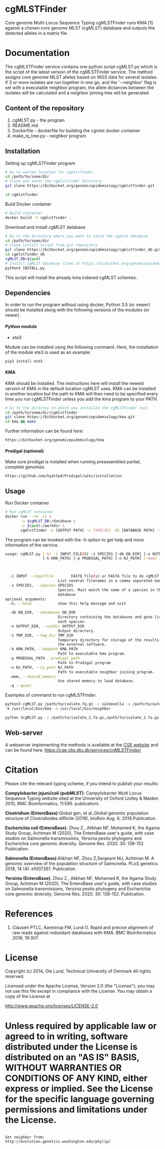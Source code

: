 cgMLSTFinder
===================

Core genome Multi-Locus Sequence Typing
cgMLSTFinder runs KMA [1] against a chosen core genome MLST (cgMLST) database and outputs the detected alleles in a matrix file.


Documentation
=============

The cgMLSTFinder service contains one python script cgMLST.py which is the script of the latest version of 
the cgMLSTFinder service. The method assigns core genome MLST alleles based on WGS data for several isolates. If 
3 or more isolates are run together in one go, and the '--neighbor' flag is set with a executable neighbor 
program, the allele dictances between the isolates will be calculated and a neighbor joining tree will be generated.

## Content of the repository
1. cgMLST.py     - the program
2. README.md
3. Dockerfile   - dockerfile for building the cgmlst docker container
4. make_nj_tree.py - neighbor program


## Installation

Setting up cgMLSTFinder program
```bash
# Go to wanted location for cgmlstfinder
cd /path/to/some/dir
# Clone and enter the cgmlstfinder directory
git clone https://bitbucket.org/genomicepidemiology/cgmlstfinder.git

cd cgmlstfinder
```

Build Docker container
```bash
# Build container
docker build -t cgmlstfinder .
```

Download and install cgMLST database
```bash
# Go to the directory where you want to store the cgmlst database
cd /path/to/some/dir
# Clone install script from git repository
git clone https://bitbucket.org/genomicepidemiology/cgmlstfinder_db.git
cd cgmlstfinder_db
cgMLST_DB=$(pwd)
# Install cgMLST database (look at https://bitbucket.org/genomicepidemiology/cgmlstfinder_db.git for more information)
python3 INSTALL.py
```

This script will install the already kma indexed cgMLST schemes. 

## Dependencies
In order to run the program without using docker, Python 3.5 (or newer) should be installed along with the following versions of the modules (or newer).

#### Python module
- ete3

Module can be installed using the following command. Here, the installation of the module ete3 is used as an example:
```bash
pip3 install ete3
```
#### KMA
KMA should be installed. The instructions here will install the newest version of KMA in the default location cgMLST uses. 
KMA can be installed in another location but the path to KMA will then need to be specified every time you run cgMLSTFinder unless you add the kma program to your PATH.
```bash
# Go to the directoy in which you installed the cgMLSTFinder tool
cd /path/to/some/dir/cgmlstfinder
git clone https://bitbucket.org/genomicepidemiology/kma.git
cd kma && make
```
Further information can be found here:
```url
https://bitbucket.org/genomicepidemiology/kma
```

#### Prodigal (optional)
Make sure prodigal is installed when running preassembled partial, complete genomes.
```url
https://github.com/hyattpd/Prodigal/wiki/installation
```


## Usage
Run Docker container

```bash
# Run cgMLST container
docker run --rm -it \
       -v $cgMLST_DB:/database \
       -v $(pwd):/workdir \
       cgmlstfinder -o [OUTPUT PATH] -s [SPECIE] -db [DATABASE PATH] -t [TEMPORARY FILE] [INPUT/S FASTQ]
```

The program can be invoked with the -h option to get help and more information of the service.

```bash
usage: cgMLST.py [-h] -i INPUT_FILE(S) -s SPECIES [-db DB_DIR] [-o OUTPUT_DIR] [-t TMP_DIR]
                 [-k KMA_PATH] [-p PRODIGAL_PATH] [-n NJ_PATH] [-mem] [-q]
                 


  -i INPUT --inputfile        FASTQ file(s) or FASTA file to do cgMLST on. 
						List several filenames in a comma separeted manner without white spaces 
  -s SPECIES, --species SPECIES
                        Species. Must match the name of a species in the
                        database
optional arguments:
  -h, --help            show this help message and exit

  -db DB_DIR, --databases DB_DIR
                        Directory containing the databases and gene lists for
                        each species.
  -o OUTPUT_DIR, --outdir OUTPUT_DIR
                        Output directory.
  -t TMP_DIR, --tmp_dir TMP_DIR
                        Temporary directory for storage of the results from
                        the external software.
  -k KMA_PATH, --kmapath KMA_PATH
                        Path to executable kma program.
  -p PRODIGAL_PATH --prodigal_path
						Path to Prodigal program
  -n NJ_PATH, --nj_path NJ_PATH
                        Path to executable neighbor joining program.
  -mem, --shared_memory
                        Use shared memory to load database.
  -q --quiet

```

Examples of command to run cgMLSTFinder:

```bash
python3 cgMLST.py /path/to/isolate.fq.gz -s salmonella -o /path/to/outdir -db /path/to/cgmlstfinder_db/
-k /usr/local/bin/kma -n /usr/local/bin/neighbor

python 3cgMLST.py -i /path/to/isolate_1.fa.gz,/path/to/isolate_2.fa.gz -s salmonella -db /path/to/cgmlstfinder_db/ -o /path/to/outdir
```

## Web-server

A webserver implementing the methods is available at the [CGE website](http://www.genomicepidemiology.org/) and can be found here:
https://cge.cbs.dtu.dk/services/cgMLSTFinder/

Citation
=======

Please cite the relevant typing scheme, if you intend to publish your results:

**Campylobacter jejuni/coli (pubMLST)**: Campylobacter Multi Locus Sequence Typing website sited at the University of Oxford (Jolley & Maiden 2010, BMC Bioinformatics, 11:595. publication).

**Clostridium (EnteroBase)**:Global gen, et al.,Global genomic population structure of Clostridioides difficile (2019), bioRxiv Aug. 6, 2019.Publication.

**Escherichia coli (EnteroBase)**: Zhou Z., Alikhan NF, Mohamed K, the Agama Study Group, Achtman M (2020), The EnteroBase user's guide, with case studies on Salmonella transmissions, Yersinia pestis phylogeny and Escherichia core genomic diversity. Genome Res. 2020. 30: 138-152. Publication.

**Salmonella (EnteroBase)**:Alikhan NF, Zhou Z,Sergeant MJ, Achtman M. A genomic overview of the population structure of Salmonella. PLoS genetics 2018, 14 (4): e1007261. Publication.

**Yersinia (EnteroBase)**: Zhou Z., Alikhan NF, Mohamed K, the Agama Study Group, Achtman M (2020), The EnteroBase user's guide, with case studies on Salmonella transmissions, Yersinia pestis phylogeny and Escherichia core genomic diversity. Genome Res. 2020. 30: 138-152. Publication.

References
=======

1. Clausen PTLC, Aarestrup FM, Lund O. Rapid and precise alignment of raw reads against redundant databases with KMA. BMC Bioinformatics 2018; 19:307. 

License
=======

Copyright (c) 2014, Ole Lund, Technical University of Denmark
All rights reserved.

Licensed under the Apache License, Version 2.0 (the "License");
you may not use this file except in compliance with the License.
You may obtain a copy of the License at

   http://www.apache.org/licenses/LICENSE-2.0

Unless required by applicable law or agreed to in writing, software
distributed under the License is distributed on an "AS IS" BASIS,
WITHOUT WARRANTIES OR CONDITIONS OF ANY KIND, either express or implied.
See the License for the specific language governing permissions and
limitations under the License.
=======
```

Get neighbor from:
http://evolution.genetics.washington.edu/phylip/
